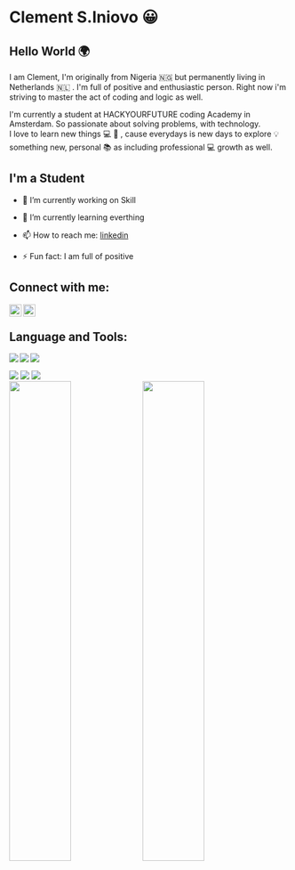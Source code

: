 # Clement S.Iniovo 😀

## Hello World 🌍

<!--
**tonyclem/tonyclem** is a ✨ _special_ ✨ repository because its `README.md` (this file) appears on your GitHub profile.
-->

I am Clement, I'm originally from Nigeria 🇳🇬 but permanently living in Netherlands 🇳🇱 . I'm full of positive and enthusiastic person. Right now i'm striving to master the act of coding and logic as well. <br>

I'm currently a student at HACKYOURFUTURE coding Academy in Amsterdam. So passionate about solving problems, with technology. <br>
I love to learn new things 💻 🚀 , cause everydays is new days to explore 💡 something new, personal 📚 as including professional 💻 growth as well.

## I'm a Student

- 🔭 I’m currently working on Skill

- 🌱 I’m currently learning everthing

- 📫 How to reach me: [linkedin](www.linkedin.com/in/clementiniovo01)

- ⚡ Fun fact: I am full of positive

## Connect with me:

[<img align="left" alt="twitter" width="22px" src="https://cdn.jsdelivr.net/npm/simple-icons@v3/icons/twitter.svg">][twitter]

[<img align="left" alt="linkedin" width="22px" src="https://cdn.jsdelivr.net/npm/simple-icons@v3/icons/linkedin.svg">][linkedin]

<br />

## Language and Tools:

<img align="left" src="https://img.shields.io/badge/html5-%23E34F26.svg?style=for-the-badge&logo=html5&logoColor=white">

 <img align="left" src="https://img.shields.io/badge/css3-%231572B6.svg?style=for-the-badge&logo=css3&logoColor=white">

<img align="left" src="https://img.shields.io/badge/javascript-%23323330.svg?style=for-the-badge&logo=javascript&logoColor=%23F7DF1E"> <br />

<img src="https://img.shields.io/badge/CodePen-white?style=for-the-badge&logo=codepen&logoColor=black">

<img src="https://img.shields.io/badge/Visual%20Studio%20Code-0078d7.svg?style=for-the-badge&logo=visual-studio-code&logoColor=white">

<img src="https://img.shields.io/badge/VIM-%2311AB00.svg?style=for-the-badge&logo=vim&logoColor=white">

<br />

<img align='left' width="47%"  src='https://github-readme-stats.vercel.app/api?username=tonyclem&show_icons=true&theme=chartreuse-dark'/>
<img align='left' width="47%" src='https://github-readme-stats.vercel.app/api/top-langs/?username=tonyclem&layout=compact' />

<br />
<br />

[twitter]: https://twitter.com/clement_S_Inv
[linkedin]: https://linkedin.com/in/clementiniovo01
